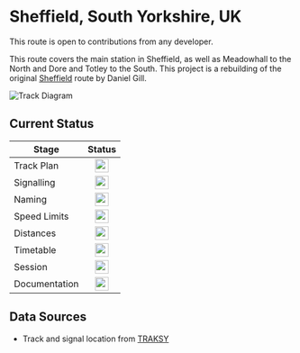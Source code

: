 # Sheffield, South Yorkshire, UK

This route is open to contributions from any developer.

This route covers the main station in Sheffield, as well as Meadowhall to the North and Dore and Totley to the South. This project is a rebuilding of the original [Sheffield](https://www.railwayoperationsimulator.com/railway-projects/sheffield) route by Daniel Gill.

![Track Diagram](https://raw.githubusercontent.com/Railway-Op-Sim/UK-SheffieldV2/master/Images/CastlefieldCorridor.png)

## Current Status

| Stage         | Status        |
| ------------- |:-------------:|
| Track Plan     | <img src="https://image.flaticon.com/icons/svg/1632/1632596.svg" height="24"> |
| Signalling      | <img src="https://image.flaticon.com/icons/svg/1632/1632596.svg" height="24">      |
| Naming | <img src="https://image.flaticon.com/icons/svg/1632/1632596.svg" height="24">      |
| Speed Limits | <img src="https://image.flaticon.com/icons/svg/390/390914.svg" height="24">|
| Distances | <img src="https://image.flaticon.com/icons/svg/390/390914.svg" height="24"> |
| Timetable | <img src="https://image.flaticon.com/icons/svg/390/390914.svg" height="24"> |
| Session | <img src="https://image.flaticon.com/icons/svg/390/390914.svg" height="24"> |
| Documentation | <img src="https://image.flaticon.com/icons/svg/390/390914.svg" height="24"> |

## Data Sources 

- Track and signal location from [TRAKSY](https://traksy.uk/live)
